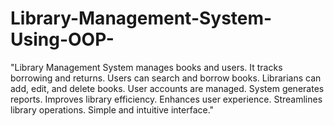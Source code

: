 # Library-Management-System-Using-OOP-
"Library Management System manages books and users. It tracks borrowing and returns. Users can search and borrow books. Librarians can add, edit, and delete books. User accounts are managed. System generates reports. Improves library efficiency. Enhances user experience. Streamlines library operations. Simple and intuitive interface."
